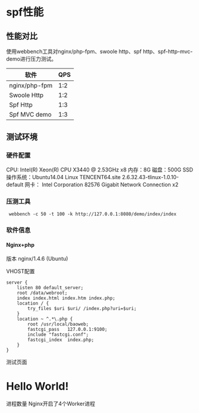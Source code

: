 # spf性能
## 性能对比
使用webbench工具对nginx/php-fpm、swoole http、spf http、spf-http-mvc-demo进行压力测试。

| 软件 | QPS |
| -- | -- |
| nginx/php-fpm  | 1:2 |
| Swoole Http    | 1:2 |
| Spf Http       | 1:3 |
| Spf MVC demo   | 1:3 |

## 测试环境

### 硬件配置

CPU: Intel(R) Xeon(R) CPU X3440  @ 2.53GHz x8
内存：8G
磁盘：500G SSD
操作系统：Ubuntu14.04 Linux TENCENT64.site 2.6.32.43-tlinux-1.0.10-default
网卡： Intel Corporation 82576 Gigabit Network Connection x2

### 压测工具

```shell
 webbench -c 50 -t 100 -k http://127.0.0.1:8080/demo/index/index
```
### 软件信息

#### Nginx+php

版本 nginx/1.4.6 (Ubuntu)

VHOST配置
```
server {
    listen 80 default_server;
    root /data/webroot;
    index index.html index.htm index.php;
    location / {
    	try_files $uri $uri/ /index.php?uri=$uri;
    }
    location ~ ^.*\.php {
        root /usr/local/baoweb;
        fastcgi_pass   127.0.0.1:9100;
        include "fastcgi.conf";
        fastcgi_index  index.php;
    }
}
```

测试页面
<h1>Hello World!</h1>
进程数量
Nginx开启了4个Worker进程

